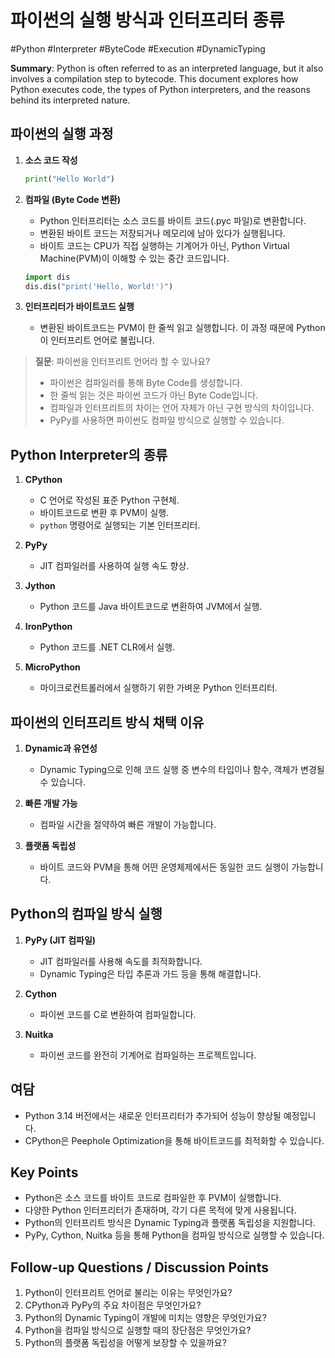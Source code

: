 # 파이썬의 실행 방식과 인터프리터 종류
#Python #Interpreter #ByteCode #Execution #DynamicTyping

**Summary**: Python is often referred to as an interpreted language, but it also involves a compilation step to bytecode. This document explores how Python executes code, the types of Python interpreters, and the reasons behind its interpreted nature.

## 파이썬의 실행 과정

1. **소스 코드 작성**
   ```python
   print("Hello World")
   ```

2. **컴파일 (Byte Code 변환)**
   - Python 인터프리터는 소스 코드를 바이트 코드(.pyc 파일)로 변환합니다.
   - 변환된 바이트 코드는 저장되거나 메모리에 남아 있다가 실행됩니다.
   - 바이트 코드는 CPU가 직접 실행하는 기계어가 아닌, Python Virtual Machine(PVM)이 이해할 수 있는 중간 코드입니다.

   ```python
   import dis
   dis.dis("print('Hello, World!')")
   ```

3. **인터프리터가 바이트코드 실행**
   - 변환된 바이트코드는 PVM이 한 줄씩 읽고 실행합니다. 이 과정 때문에 Python이 인터프리트 언어로 불립니다.

> **질문**: 파이썬을 인터프리트 언어라 할 수 있나요?
> - 파이썬은 컴파일러를 통해 Byte Code를 생성합니다.
> - 한 줄씩 읽는 것은 파이썬 코드가 아닌 Byte Code입니다.
> - 컴파일과 인터프리트의 차이는 언어 자체가 아닌 구현 방식의 차이입니다.
> - PyPy를 사용하면 파이썬도 컴파일 방식으로 실행할 수 있습니다.

## Python Interpreter의 종류

1. **CPython**
   - C 언어로 작성된 표준 Python 구현체.
   - 바이트코드로 변환 후 PVM이 실행.
   - `python` 명령어로 실행되는 기본 인터프리터.

2. **PyPy**
   - JIT 컴파일러를 사용하여 실행 속도 향상.

3. **Jython**
   - Python 코드를 Java 바이트코드로 변환하여 JVM에서 실행.

4. **IronPython**
   - Python 코드를 .NET CLR에서 실행.

5. **MicroPython**
   - 마이크로컨트롤러에서 실행하기 위한 가벼운 Python 인터프리터.

## 파이썬의 인터프리트 방식 채택 이유

1. **Dynamic과 유연성**
   - Dynamic Typing으로 인해 코드 실행 중 변수의 타입이나 함수, 객체가 변경될 수 있습니다.

2. **빠른 개발 가능**
   - 컴파일 시간을 절약하여 빠른 개발이 가능합니다.

3. **플랫폼 독립성**
   - 바이트 코드와 PVM을 통해 어떤 운영체제에서든 동일한 코드 실행이 가능합니다.

## Python의 컴파일 방식 실행

1. **PyPy (JIT 컴파일)**
   - JIT 컴파일러를 사용해 속도를 최적화합니다.
   - Dynamic Typing은 타입 추론과 가드 등을 통해 해결합니다.

2. **Cython**
   - 파이썬 코드를 C로 변환하여 컴파일합니다.

3. **Nuitka**
   - 파이썬 코드를 완전히 기계어로 컴파일하는 프로젝트입니다.

## 여담

- Python 3.14 버전에서는 새로운 인터프리터가 추가되어 성능이 향상될 예정입니다.
- CPython은 Peephole Optimization을 통해 바이트코드를 최적화할 수 있습니다.

## Key Points

- Python은 소스 코드를 바이트 코드로 컴파일한 후 PVM이 실행합니다.
- 다양한 Python 인터프리터가 존재하며, 각기 다른 목적에 맞게 사용됩니다.
- Python의 인터프리트 방식은 Dynamic Typing과 플랫폼 독립성을 지원합니다.
- PyPy, Cython, Nuitka 등을 통해 Python을 컴파일 방식으로 실행할 수 있습니다.

## Follow-up Questions / Discussion Points

1. Python이 인터프리트 언어로 불리는 이유는 무엇인가요?
2. CPython과 PyPy의 주요 차이점은 무엇인가요?
3. Python의 Dynamic Typing이 개발에 미치는 영향은 무엇인가요?
4. Python을 컴파일 방식으로 실행할 때의 장단점은 무엇인가요?
5. Python의 플랫폼 독립성을 어떻게 보장할 수 있을까요?